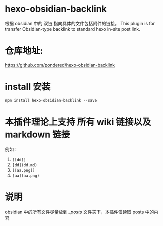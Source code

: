 # hexo-obsidian-backlink
根据 obsidian 中的 双链 指向具体的文件包括附件的链接。
This plugin is for transfer Obsidian-type backlink to standard hexo in-site post link.

# 仓库地址:
https://github.com/pondered/hexo-obsidian-backlink

# install 安装
```js
npm install hexo-obsidian-backlink --save
```

# 本插件理论上支持 所有 wiki 链接以及 markdown 链接
例如：
1. `[[dd]]`  
2. `[dd](dd.md)`  
3. `[[aa.png]]`
4. `[aa](aa.png)`

# 说明
obsidian 中的所有文件尽量放到 *_posts* 文件夹下，本插件仅读取 posts 中的内容